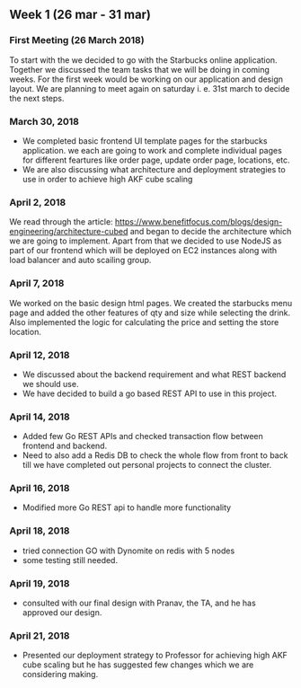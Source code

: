
## Week 1 (26 mar - 31 mar)

### First Meeting (26 March 2018)

To start with the we decided to go with the Starbucks online application. Together we discussed the team tasks that we will be doing in coming weeks. For the first week would be working on our application and design layout. We are planning to meet again on saturday i. e. 31st march to decide the next steps.

### March 30, 2018
* We completed basic frontend UI template pages for the starbucks application. we each are going to work and complete individual pages for different feartures like order page, update order page, locations, etc.
* We are also discussing what architecture and deployment strategies to use in order to achieve high AKF cube scaling

### April 2, 2018
We read through the article: https://www.benefitfocus.com/blogs/design-engineering/architecture-cubed and began to decide the architecture which we are going to implement. Apart from that we decided to use NodeJS as part of our frontend which will be deployed on EC2 instances along with load balancer and auto scailing group.


### April 7, 2018
We worked on the basic design html pages. We created the starbucks menu page and added the other features of qty and size while selecting the drink. Also implemented the logic for calculating the price and setting the store location.

### April 12, 2018
* We discussed about the backend requirement and what REST backend we should use. 
* We have decided to build a go based REST API to use in this project.


### April 14, 2018
* Added few Go REST APIs and checked transaction flow between frontend and backend.
* Need to also add a Redis DB to check the whole flow from front to back till we have completed out personal projects to connect the cluster.

### April 16, 2018
* Modified more Go REST api to handle more functionality

### April 18, 2018
* tried connection GO with Dynomite on redis with 5 nodes
* some testing still needed.

### April 19, 2018
* consulted with our final design with Pranav, the TA, and he has approved our design.

### April 21, 2018
* Presented our deployment strategy to Professor for achieving high AKF cube scaling but he has suggested few changes which we are considering making. 